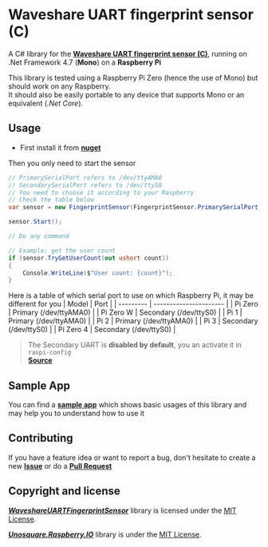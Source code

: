 # Waveshare UART fingerprint sensor (C)

A C# library for the [**Waveshare UART fingerprint sensor (C)**][Sensor], running on
.Net Framework 4.7 (**Mono**) on a **Raspberry Pi**

This library is tested using a Raspberry Pi Zero (hence the use of Mono)
but should work on any Raspberry.  
It should also be easily portable to any device that supports Mono
or an equivalent (*.Net Core*).

## Usage

- First install it from [**nuget**](https://www.nuget.org/packages/WaveshareUARTFingerprintSensor/)

Then you only need to start the sensor

```csharp
// PrimarySerialPort refers to /dev/ttyAMA0
// SecondarySerialPort refers to /dev/ttyS0
// You need to choose it according to your Raspberry
// Check the table below
var sensor = new FingerprintSensor(FingerprintSensor.PrimarySerialPort);

sensor.Start();

// Do any command

// Example: get the user count
if (sensor.TryGetUserCount(out ushort count))
{
    Console.WriteLine($"User count: {count}");
}
```

Here is a table of which serial port to use on which Raspberry Pi,
it may be different for you
| Model     | Port                   |
| --------- | ---------------------- |
| Pi Zero   | Primary (/dev/ttyAMA0) |
| Pi Zero W | Secondary (/dev/ttyS0) |
| Pi 1      | Primary (/dev/ttyAMA0) |
| Pi 2      | Primary (/dev/ttyAMA0)   |
| Pi 3      | Secondary (/dev/ttyS0) |
| Pi Zero 4 | Secondary (/dev/ttyS0) |

> The Secondary UART is **disabled by default**, you an activate it in `raspi-config`  
> [**Source**](https://www.raspberrypi.org/documentation/configuration/uart.md)

## Sample App

You can find a [**sample app**](WaveshareUARTFingerprintSensor.Sample) which shows basic usages of
this library and may help you to understand how to use it

## Contributing

If you have a feature idea or want to report a bug, don't hesitate to create a new
[**Issue**](https://github.com/Eveldee/WaveshareUARTFingerprintSensor/issues) or do a
[**Pull Request**](https://github.com/Eveldee/WaveshareUARTFingerprintSensor/pulls)

## Copyright and license

*[**WaveshareUARTFingerprintSensor**](README.md)* library is licensed under the [MIT License](LICENSE).

*[**Unosquare.Raspberry.IO**](https://github.com/migueldeicaza/gui.cs/)* library is under the [MIT License](https://github.com/unosquare/raspberryio/blob/master/LICENSE).


<!-- Links -->
[Sensor]: https://www.waveshare.com/wiki/UART_Fingerprint_Sensor_(C)